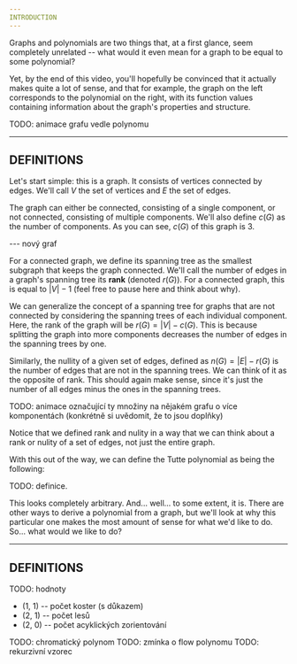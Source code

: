 ```yaml
---
INTRODUCTION
---
```


Graphs and polynomials are two things that, at a first glance, seem completely unrelated -- what would it even mean for a graph to be equal to some polynomial?

Yet, by the end of this video, you'll hopefully be convinced that it actually makes quite a lot of sense, and that for example, the graph on the left corresponds to the polynomial on the right, with its function values containing information about the graph's properties and structure.

TODO: animace grafu vedle polynomu


---
DEFINITIONS
---

Let's start simple: this is a graph. It consists of vertices connected by edges. We'll call $V$ the set of vertices and $E$ the set of edges.

The graph can either be connected, consisting of a single component, or not connected, consisting of multiple components. We'll also define $c(G)$ as the number of components. As you can see, $c(G)$ of this graph is $3$.

--- nový graf

For a connected graph, we define its spanning tree as the smallest subgraph that keeps the graph connected. We'll call the number of edges in a graph's spanning tree its **rank** (denoted $r(G)$). For a connected graph, this is equal to $|V| - 1$ (feel free to pause here and think about why).

We can generalize the concept of a spanning tree for graphs that are not connected by considering the spanning trees of each individual component. Here, the rank of the graph will be $r(G) = |V| - c(G)$. This is because splitting the graph into more components decreases the number of edges in the spanning trees by one.

Similarly, the nullity of a given set of edges, defined as $n(G) = |E| - r(G)$ is the number of edges that are not in the spanning trees. We can think of it as the opposite of rank. This should again make sense, since it's just the number of all edges minus the ones in the spanning trees.

TODO: animace označující ty množiny na nějakém grafu o více komponentách (konkrétně si uvědomit, že to jsou doplňky)

Notice that we defined rank and nulity in a way that we can think about a rank or nulity of a set of edges, not just the entire graph.

With this out of the way, we can define the Tutte polynomial as being the following:

TODO: definice.

This looks completely arbitrary. And... well... to some extent, it is. There are other ways to derive a polynomial from a graph, but we'll look at why this particular one makes the most amount of sense for what we'd like to do. So... what would we like to do?

---
DEFINITIONS
---

TODO: hodnoty
- (1, 1) -- počet koster (s důkazem)
- (2, 1) -- počet lesů
- (2, 0) -- počet acyklických zorientování

TODO: chromatický polynom
TODO: zmínka o flow polynomu
TODO: rekurzivní vzorec
